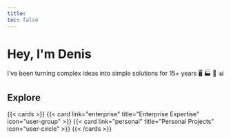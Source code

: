 ```yaml
---
title: 
toc: false
---
```

# Hey, I'm Denis

I’ve been turning complex ideas into simple solutions for 15+ years 🖥️ 🏭 🤖 📊

## Explore

{{< cards >}}
  {{< card link="enterprise" title="Enterprise Expertise" icon="user-group" >}}
  {{< card link="personal" title="Personal Projects" icon="user-circle" >}}
{{< /cards >}}

